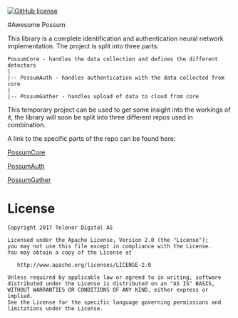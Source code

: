 [![GitHub license](https://img.shields.io/github/license/telenordigital/awesome-possum.svg)](http://www.apache.org/licenses/LICENSE-2.0.html)

#Awesome Possum

This library is a complete identification and authentication neural network implementation. The 
project is split into three parts:

    PossumCore - handles the data collection and defines the different detectors
    |
    |-- PossumAuth - handles authentication with the data collected from core
    |
    |-- PossumGather - handles upload of data to cloud from core
    
This temporary project can be used to get some insight into the workings of it, the library will
soon be split into three different repos used in combination.

A link to the specific parts of the repo can be found here:

[PossumCore](core)

[PossumAuth](possumauth)

[PossumGather](possumgather)

License
====================

    Copyright 2017 Telenor Digital AS

    Licensed under the Apache License, Version 2.0 (the "License");
    you may not use this file except in compliance with the License.
    You may obtain a copy of the License at

       http://www.apache.org/licenses/LICENSE-2.0

    Unless required by applicable law or agreed to in writing, software
    distributed under the License is distributed on an "AS IS" BASIS,
    WITHOUT WARRANTIES OR CONDITIONS OF ANY KIND, either express or implied.
    See the License for the specific language governing permissions and
    limitations under the License.